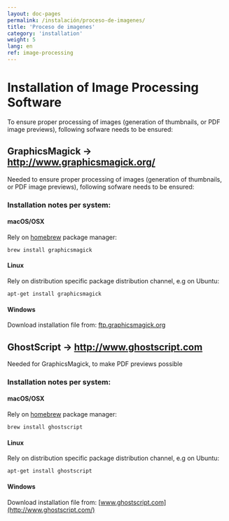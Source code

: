 ```yaml
---
layout: doc-pages
permalink: /instalación/proceso-de-imagenes/
title: 'Proceso de imagenes'
category: 'installation'
weight: 5
lang: en
ref: image-processing
---
```


# Installation of Image Processing Software

To ensure proper processing of images (generation of thumbnails, or PDF image previews), following sofware needs to be ensured:

## GraphicsMagick -> http://www.graphicsmagick.org/

Needed to ensure proper processing of images (generation of thumbnails, or PDF image previews), following sofware needs to be ensured:

### Installation notes per system:

#### macOS/OSX

Rely on [homebrew](http://brew.sh/) package manager:

```
brew install graphicsmagick
```

#### Linux

Rely on distribution specific package distribution channel, e.g on Ubuntu:

```
apt-get install graphicsmagick
```

#### Windows

Download installation file from: [ftp.graphicsmagick.org](ftp://ftp.graphicsmagick.org/pub/GraphicsMagick/windows/)

## GhostScript -> http://www.ghostscript.com

Needed for GraphicsMagick, to make PDF previews possible

### Installation notes per system:

#### macOS/OSX

Rely on [homebrew](http://brew.sh/) package manager:

```
brew install ghostscript
```

#### Linux

Rely on distribution specific package distribution channel, e.g on Ubuntu:

```
apt-get install ghostscript
```

#### Windows

Download installation file from: [www.ghostscript.com](http://www.ghostscript.com/)
